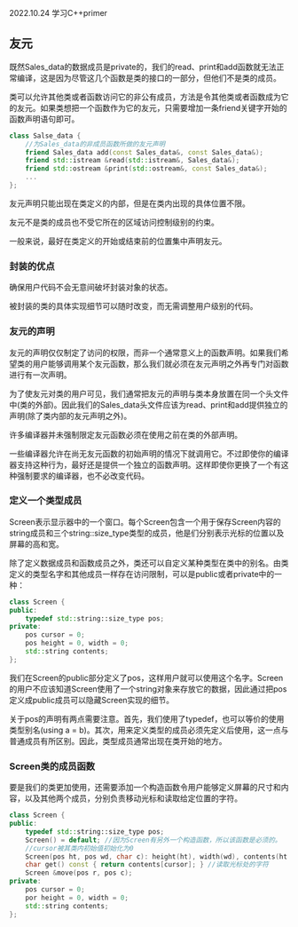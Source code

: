 2022.10.24
学习C++primer


## 友元
既然Sales_data的数据成员是private的，我们的read、print和add函数就无法正常编译，这是因为尽管这几个函数是类的接口的一部分，但他们不是类的成员。 

类可以允许其他类或者函数访问它的非公有成员，方法是令其他类或者函数成为它的友元。如果类想把一个函数作为它的友元，只需要增加一条friend关键字开始的函数声明语句即可。
```c++
class Salse_data {
    //为Sales_data的非成员函数所做的友元声明
    friend Sales_data add(const Sales_data&, const Sales_data&);
    friend std::istream &read(std::istream&, Sales_data&);
    friend std::ostream &print(std::ostream&, const Sales_data&);
    ...
};
```

友元声明只能出现在类定义的内部，但是在类内出现的具体位置不限。

友元不是类的成员也不受它所在的区域访问控制级别的约束。

一般来说，最好在类定义的开始或结束前的位置集中声明友元。

### 封装的优点
确保用户代码不会无意间破坏封装对象的状态。

被封装的类的具体实现细节可以随时改变，而无需调整用户级别的代码。

### 友元的声明
友元的声明仅仅制定了访问的权限，而非一个通常意义上的函数声明。如果我们希望类的用户能够调用某个友元函数，那么我们就必须在友元声明之外再专门对函数进行有一次声明。

为了使友元对类的用户可见，我们通常把友元的声明与类本身放置在同一个头文件中(类的外部)。因此我们的Sales_data头文件应该为read、print和add提供独立的声明(除了类内部的友元声明之外)。

许多编译器并未强制限定友元函数必须在使用之前在类的外部声明。

一些编译器允许在尚无友元函数的初始声明的情况下就调用它。不过即使你的编译器支持这种行为，最好还是提供一个独立的函数声明。这样即使你更换了一个有这种强制要求的编译器，也不必改变代码。

### 定义一个类型成员
Screen表示显示器中的一个窗口。每个Screen包含一个用于保存Screen内容的string成员和三个string::size_type类型的成员，他是们分别表示光标的位置以及屏幕的高和宽。

除了定义数据成员和函数成员之外，类还可以自定义某种类型在类中的别名。由类定义的类型名字和其他成员一样存在访问限制，可以是public或者private中的一种：

```c++
class Screen {
public:
    typedef std::string::size_type pos;
private:
    pos cursor = 0;
    pos height = 0, width = 0;
    std::string contents;
};
```

我们在Screen的public部分定义了pos，这样用户就可以使用这个名字。Screen的用户不应该知道Screen使用了一个string对象来存放它的数据，因此通过把pos定义成public成员可以隐藏Screen实现的细节。

关于pos的声明有两点需要注意。首先，我们使用了typedef，也可以等价的使用类型别名(using a = b)。其次，用来定义类型的成员必须先定义后使用，这一点与普通成员有所区别。因此，类型成员通常出现在类开始的地方。

### Screen类的成员函数
要是我们的类更加使用，还需要添加一个构造函数令用户能够定义屏幕的尺寸和内容，以及其他两个成员，分别负责移动光标和读取给定位置的字符。
```c++
class Screen {
public:
    typedef std::string::size_type pos;
    Screen() = default; //因为Screen有另外一个构造函数，所以该函数是必须的。
    //cursor被其类内初始值初始化为0
    Screen(pos ht, pos wd, char c): height(ht), width(wd), contents(ht *wd, c) { }
    char get() const { return contents[cursor]; } //读取光标处的字符
    Screen &move(pos r, pos c);
private:
    pos cursor = 0;
    por height = 0, width = 0;
    std::string contents;
};
```